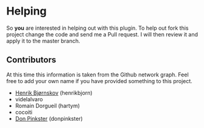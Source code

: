 Helping
=======
So __you__ are interested in helping out with this plugin. To help out fork this project change the code and send me a Pull request. I will then review it and apply it to the master branch.

Contributors
------------
At this time this information is taken from the Github network graph. Feel free to add your own name if you have provided something to this project.

* [Henrik Bjørnskov](http://blog.bearwoods.dk) (henrikbjorn)
* videlalvaro
* Romain Dorgueil (hartym)
* cocoiti
* [Don Pinkster](http://pinkster.eu) (donpinkster)
